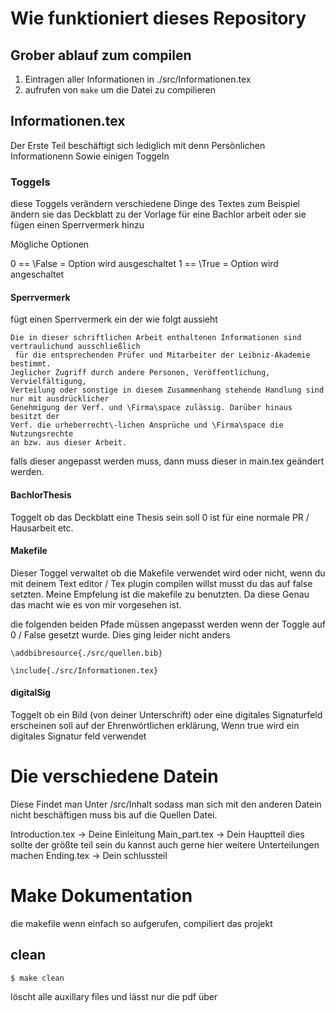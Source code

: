 # Wie funktioniert dieses Repository 


## Grober ablauf zum compilen 

1. Eintragen aller Informationen in ./src/Informationen.tex
2. aufrufen von `make` um die Datei zu compilieren 



## Informationen.tex

Der Erste Teil beschäftigt sich lediglich mit denn Persönlichen Informationenn
Sowie einigen Toggeln 


### Toggels 
diese Toggels verändern verschiedene Dinge des Textes zum Beispiel ändern sie das Deckblatt zu der Vorlage für eine Bachlor arbeit oder sie fügen einen Sperrvermerk hinzu 

Mögliche Optionen 

0 == \False = Option wird ausgeschaltet 
1 == \True  = Option wird angeschaltet 

#### Sperrvermerk

fügt einen Sperrvermerk ein der wie folgt aussieht 

```
Die in dieser schriftlichen Arbeit enthaltenen Informationen sind vertraulichund ausschließlich
 für die entsprechenden Prüfer und Mitarbeiter der Leibniz-Akademie bestimmt.
Jeglicher Zugriff durch andere Personen, Veröffentlichung, Vervielfältigung,
Verteilung oder sonstige in diesem Zusammenhang stehende Handlung sind nur mit ausdrücklicher
Genehmigung der Verf. und \Firma\space zulässig. Darüber hinaus besitzt der
Verf. die urheberrecht\-lichen Ansprüche und \Firma\space die Nutzungsrechte
an bzw. aus dieser Arbeit.
```

falls dieser angepasst werden muss, dann muss dieser in main.tex geändert werden. 

#### BachlorThesis

Toggelt ob das Deckblatt eine Thesis sein soll 
0 ist für eine normale PR / Hausarbeit etc. 


#### Makefile 
Dieser Toggel verwaltet ob die Makefile verwendet wird oder nicht, wenn du mit deinem Text editor / Tex plugin compilen willst musst du das auf false setzten. 
Meine Empfelung ist die makefile zu benutzten. Da diese Genau das macht wie es von mir vorgesehen ist. 


die folgenden beiden Pfade müssen angepasst werden wenn der Toggle auf 0 / False gesetzt wurde. Dies ging leider nicht anders 
```
\addbibresource{./src/quellen.bib}
```
```
\include{./src/Informationen.tex}
```
#### digitalSig

Toggelt ob ein Bild (von deiner Unterschrift) oder eine digitales Signaturfeld erscheinen soll auf der Ehrenwörtlichen erklärung, Wenn true wird ein digitales Signatur feld verwendet 

# Die verschiedene Datein 

Diese Findet man Unter /src/Inhalt sodass man sich mit den anderen Datein nicht beschäftigen muss bis auf die Quellen Datei.


Introduction.tex -> Deine Einleitung 
Main_part.tex    -> Dein Hauptteil dies sollte der größte teil sein du kannst auch gerne hier weitere Unterteilungen machen 
Ending.tex       -> Dein schlussteil



# Make Dokumentation 

die makefile wenn einfach so aufgerufen, compiliert das projekt

## clean 

```shell
$ make clean
```

löscht alle auxillary files und lässt nur die pdf über
